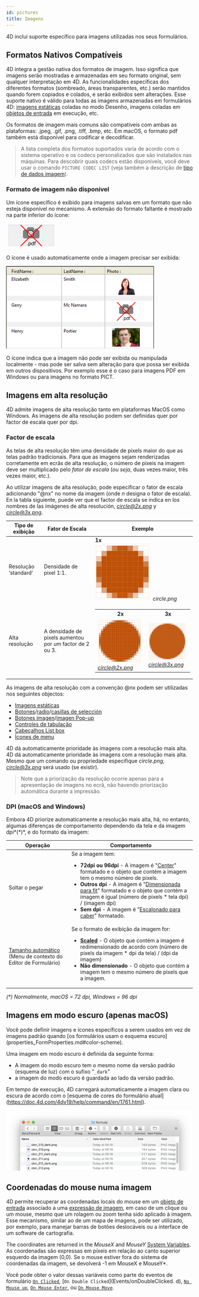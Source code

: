 ```yaml
---
id: pictures
title: Imagens
---
```


4D inclui suporte específico para imagens utilizadas nos seus formulários.

## Formatos Nativos Compatíveis

4D integra a gestão nativa dos formatos de imagem. Isso significa que imagens serão mostradas e armazenadas em seu formato original, sem qualquer interpretação em 4D. As funcionalidades específicas dos diferentes formatos (sombreado, áreas transparentes, etc.) serão mantidos quando forem copiados e colados, e serão exibidos sem alterações. Esse suporte nativo é válido para todas as imagens armazenadas em formulários 4D: [imagens estáticas](FormObjects/staticPicture.md) coladas no modo Desenho, imagens coladas em [objetos de entrada](FormObjects/input_overview.md) em execução, etc.

Os formatos de imagem mais comuns são compatíveis com ambas as plataformas: .jpeg, .gif, .png, .tiff, .bmp, etc. Em macOS, o formato pdf também está disponível para codificar e decodificar.

> A lista completa dos formatos suportados varia de acordo com o sistema operativo e os codecs personalizados que são instalados nas máquinas. Para descobrir quais codecs estão disponíveis, você deve usar o comando `PICTURE CODEC LIST` (veja também a descrição de [tipo de dados imagem](Concepts/dt_picture.md)).

### Formato de imagem não disponível

Um ícone específico é exibido para imagens salvas em um formato que não esteja disponível no mecanismo. A extensão do formato faltante é mostrado na parte inferior do ícone:

![](../assets/en/FormEditor/picNoFormat.png)

O ícone é usado automaticamente onde a imagem precisar ser exibida:

![](../assets/en/FormEditor/picNoFormat2.png)

O ícone indica que a imagem não pode ser exibida ou manipulada localmente - mas pode ser salva sem alteração para que possa ser exibida em outros dispositivos. Por exemplo esse é o caso para imagens PDF em Windows ou para imagens no formato PICT.

## Imagens em alta resolução

4D admite imagens de alta resolução tanto em plataformas MacOS como Windows. As imagens de alta resolução podem ser definidas quer por factor de escala quer por dpi.

### Factor de escala

As telas de alta resolução têm uma densidade de pixels maior do que as telas padrão tradicionais. Para que as imagens sejam renderizadas corretamente em ecrãs de alta resolução, o número de píxeis na imagem deve ser multiplicado pelo *fator de escala* (*ou seja*, duas vezes maior, três vezes maior, etc.).

Ao utilizar imagens de alta resolução, pode especificar o fator de escala adicionando "@nx" no nome da imagem (onde *n* designa o fator de escala). En la tabla siguiente, puede ver que el factor de escala se indica en los nombres de las imágenes de alta resolución, *circle@2x.png* y *circle@3x.png*.

| Tipo de exibição     | Fator de Escala                                                         | Exemplo                                                                                                                                                                                         |
| -------------------- | ----------------------------------------------------------------------- | ----------------------------------------------------------------------------------------------------------------------------------------------------------------------------------------------- |
| Resolução ‘standard’ | Densidade de pixel 1:1.                 | **1x**<br/>![](../assets/en/FormEditor/pictureScale1.png) *circle.png*                                                                                                          |
| Alta resolução       | A densidade de pixels aumentou por um factor de 2 ou 3. | <table><th>2x</th><th>3x</th><tr><td>![](../assets/en/FormEditor/pictureScale2.png)*circle@2x.png*</td><td>![](../assets/en/FormEditor/pictureScale3.png)<br/>*circle@3x.png*</td></tr></table> |

As imagens de alta resolução com a convenção @nx podem ser utilizadas nos seguintes objectos:

- [Imagens estáticas](FormObjects/staticPicture.md)
- [Botones](FormObjects/button_overview.md)/[radio](FormObjects/radio_overview.md)/[casillas de selección](FormObjects/checkbox_overview.md)
- [Botones imagen](FormObjects/pictureButton_overview.md)/[imagen Pop-up](FormObjects/picturePopupMenu_overview.md)
- [Controles de tabulação](FormObjects/tabControl.md)
- [Cabeçalhos List box](FormObjects/listbox_overview.md#list-box-headers)
- [Ícones de menu](Menus/properties.md#item-icon)

4D dá automaticamente prioridade às imagens com a resolução mais alta. 4D dá automaticamente prioridade às imagens com a resolução mais alta. Mesmo que um comando ou propriedade especifique *circle.png*, *circle@3x.png* será usado (se existir).

> Note que a priorização da resolução ocorre apenas para a apresentação de imagens no ecrã, não havendo priorização automática durante a impressão.

### DPI (macOS and Windows)

Embora 4D priorize automaticamente a resolução mais alta, há, no entanto, algumas diferenças de comportamento dependendo da tela e da imagem dpi\*(\*)\*, e do formato da imagem:

| Operação                                                                                                                                                                        | Comportamento                                                                                                                                                                                                                                                                                                                                                                                                                                                                                                                                                                                                                                       |
| ------------------------------------------------------------------------------------------------------------------------------------------------------------------------------- | --------------------------------------------------------------------------------------------------------------------------------------------------------------------------------------------------------------------------------------------------------------------------------------------------------------------------------------------------------------------------------------------------------------------------------------------------------------------------------------------------------------------------------------------------------------------------------------------------------------------------------------------------- |
| Soltar o pegar                                                                                                                                                                  | Se a imagem tem:<ul><li>**72dpi ou 96dpi** - A imagem é "[Center](FormObjects/properties_Picture.md#center--trunca-não-centralizado)" formatado e o objeto que contém a imagem tem o mesmo número de pixels.</li><li>**Outros dpi** - A imagem é "[Dimensionada para fit](FormObjects/properties_Picture.md#scaled-to-fit)" formatado e o objeto que contém a imagem é igual (número de pixels \* tela dpi) / (imagem dpi)</li> <li>**Sem dpi** - A imagem é "[Escalonado para caber](FormObjects/properties_Picture.md#escaled-to-fit)" formatado.</li></ul> |
| [Tamanho automático](https://doc.4d.com/4Dv19/4D/19/Setting-object-display-properties.300-5416671.en.html#148057) (Menu de contexto do Editor de Formulário) | Se o formato de exibição da imagem for:<ul><li>**[Scaled](FormObjects/properties_Picture.md#scaled-to-fit)** - O objeto que contém a imagem é redimensionado de acordo com (número de pixels da imagem \* dpi da tela) / (dpi da imagem) </li> <li>**Não dimensionado** - O objeto que contém a imagem tem o mesmo número de pixels que a imagem.</li></ul>                                                                                                                                                                                                                   |

*(\*) Normalmente, macOS = 72 dpi, Windows = 96 dpi*

## Imagens em modo escuro (apenas macOS)

Você pode definir imagens e ícones específicos a serem usados em vez de imagens padrão quando [os formulários usam o esquema escuro] (properties_FormProperties.md#color-scheme).

Uma imagem em modo escuro é definida da seguinte forma:

- A imagem do modo escuro tem o mesmo nome da versão padrão (esquema de luz) com o sufixo "`_dark`"
- a imagem do modo escuro é guardada ao lado da versão padrão.

Em tempo de execução, 4D carregará automaticamente a imagem clara ou escura de acordo com o [esquema de cores do formulário atual] (https://doc.4d.com/4dv19/help/command/en/1761.html).

![](../assets/en/FormEditor/darkicon.png)

## Coordenadas do mouse numa imagem

4D permite recuperar as coordenadas locais do mouse em um [objeto de entrada](FormObjects/input_overview.md) associado a uma [expressão de imagem](FormObjects/properties_Object.md#expression-type), em caso de um clique ou um mouse, mesmo que um rolagem ou zoom tenha sido aplicado à imagem. Esse mecanismo, similar ao de um mapa de imagens, pode ser utilizado, por exemplo, para manejar barras de botões deslocáveis ou a interface de um software de cartografia.

The coordinates are returned in the *MouseX* and *MouseY* [System Variables](../Concepts/variables.md#system-variables). As coordenadas são expressas em píxeis em relação ao canto superior esquerdo da imagem (0,0). Se o mouse estiver fora do sistema de coordenadas da imagem, se devolverá -1 em MouseX e MouseY\*.

Você pode obter o valor dessas variáveis como parte do eventos de formulário [`On Clicked`](Events/onClicked.md), [`On Double Clicked`](Events/onDoubleClicked. d), [`No Mouse up`](Events/onMouseUp.md), [`On Mouse Enter`](Events/onMouseEnter.md), ou [`On Mouse Move`](Events/onMouseMove.md).
